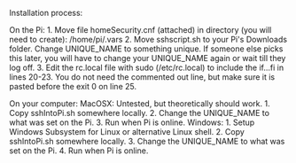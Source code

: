Installation process: 

On the Pi: 
	1. Move file homeSecurity.cnf (attached) in directory (you will need to create): /home/pi/.vars
	2. Move sshscript.sh to your Pi's Downloads folder.
		Change UNIQUE_NAME to something unique. If someone else picks this later,
		you will have to change your UNIQUE_NAME again or wait till they log off.
	3. Edit the rc.local file with sudo (/etc/rc.local) to include the if...fi in lines 20-23. 
		You do not need the commented out line, but make sure it is pasted before the
		exit 0 on line 25. 
		
On your computer:
	MacOSX: Untested, but theoretically should work.
		1. Copy sshIntoPi.sh somewhere locally.
		2. Change the UNIQUE_NAME to what was set on the Pi. 
		3. Run when Pi is online. 
	Windows:
		1. Setup Windows Subsystem for Linux or alternative Linux shell.
		2. Copy sshIntoPi.sh somewhere locally.
		3. Change the UNIQUE_NAME to what was set on the Pi.
		4. Run when Pi is online. 